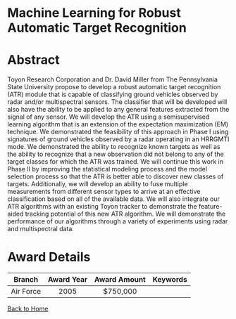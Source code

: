 
Machine Learning for Robust Automatic Target Recognition
========================================================

# Abstract


Toyon Research Corporation and Dr. David Miller from The Pennsylvania State University propose to develop a robust automatic target recognition (ATR) module that is capable of classifying ground vehicles observed by radar and/or multispectral sensors. The classifier that will be developed will also have the ability to be applied to any general features extracted from the signal of any sensor. We will develop the ATR using a semisupervised learning algorithm that is an extension of the expectation maximization (EM) technique. We demonstrated the feasibility of this approach in Phase I using signatures of ground vehicles observed by a radar operating in an HRRGMTI mode. We demonstrated the ability to recognize known targets as well as the ability to recognize that a new observation did not belong to any of the target classes for which the ATR was trained. We will continue this work in Phase II by improving the statistical modeling process and the model selection process so that the ATR is better able to discover new classes of targets. Additionally, we will develop an ability to fuse multiple measurements from different sensor types to arrive at an effective classification based on all of the available data. We will also integrate our ATR algorithms with an existing Toyon tracker to demonstrate the feature-aided tracking potential of this new ATR algorithm. We will demonstrate the performance of our algorithms through a variety of experiments using radar and multispectral data.  

# Award Details

|Branch|Award Year|Award Amount|Keywords|
| :---: | :---: | :---: | :---: |
|Air Force|2005|$750,000||
  
  


[Back to Home](https://github.com/chrischow/dod_sbir_awards/CC/#1278)